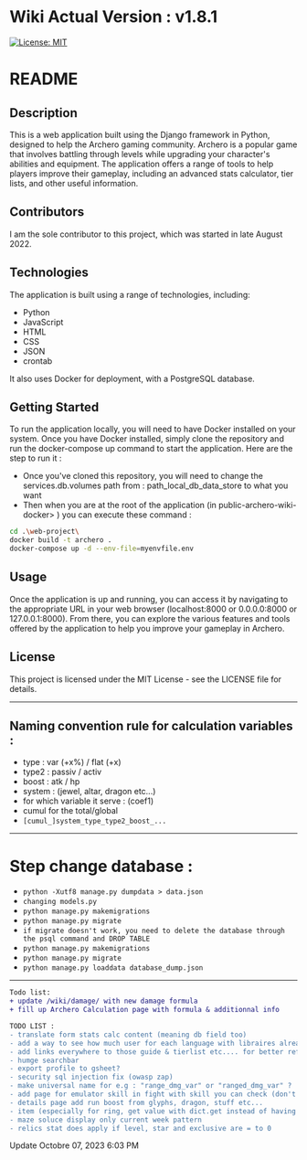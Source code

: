 # Wiki Actual Version : v1.8.1

[![License: MIT](https://img.shields.io/badge/license-MIT-blue.svg)](https://opensource.org/licenses/MIT)

# README
## Description
This is a web application built using the Django framework in Python, designed to help the Archero gaming community. Archero is a popular game that involves battling through levels while upgrading your character's abilities and equipment. The application offers a range of tools to help players improve their gameplay, including an advanced stats calculator, tier lists, and other useful information.

## Contributors
I am the sole contributor to this project, which was started in late August 2022.

## Technologies
The application is built using a range of technologies, including:

- Python
- JavaScript
- HTML
- CSS
- JSON
- crontab

It also uses Docker for deployment, with a PostgreSQL database.

## Getting Started
To run the application locally, you will need to have Docker installed on your system. Once you have Docker installed, simply clone the repository and run the docker-compose up command to start the application.
Here are the step to run it : 
- Once you've cloned this repository, you will need to change the services.db.volumes path from : path_local_db_data_store to what you want
- Then when you are at the root of the application (in public-archero-wiki-docker> ) you can execute these command :
```bash
cd .\web-project\
docker build -t archero .        
docker-compose up -d --env-file=myenvfile.env
```

## Usage
Once the application is up and running, you can access it by navigating to the appropriate URL in your web browser (localhost:8000 or 0.0.0.0:8000 or 127.0.0.1:8000). From there, you can explore the various features and tools offered by the application to help you improve your gameplay in Archero.

## License
This project is licensed under the MIT License - see the LICENSE file for details.


____
## Naming convention rule for calculation variables :
- type : var (+x%) / flat (+x)
- type2 : passiv / activ
- boost : atk / hp
- system : (jewel, altar, dragon etc...)
- for which variable it serve : (coef1)
- cumul for the total/global
- `[cumul_]system_type_type2_boost_...`

___
# Step change database :

- `python -Xutf8 manage.py dumpdata > data.json`
- `changing models.py`
- `python manage.py makemigrations`
- `python manage.py migrate`
- `if migrate doesn't work, you need to delete the database through the psql command and DROP TABLE`
- `python manage.py makemigrations`
- `python manage.py migrate`
- `python manage.py loaddata database_dump.json`
<!-- Remind to fill up the database_dump.json -->
---


```diff
Todo list: 
+ update /wiki/damage/ with new damage formula
+ fill up Archero Calculation page with formula & additionnal info
```
```diff
TODO LIST :
- translate form stats calc content (meaning db field too)
- add a way to see how much user for each language with libraires already made
- add links everywhere to those guide & tierlist etc.... for better referencement
- humge searchbar
- export profile to gsheet?
- security sql injection fix (owasp zap)
- make universal name for e.g : "range_dmg_var" or "ranged_dmg_var" ?
- add page for emulator skill in fight with skill you can check (don't forget medals boost)
- details page add run boost from glyphs, dragon, stuff etc...
- item (especially for ring, get value with dict.get instead of having mythic_boost, titan_tales_boost etc....)
- maze soluce display only current week pattern
- relics stat does apply if level, star and exclusive are = to 0
```

Update Octobre 07, 2023 6:03 PM